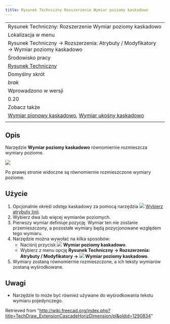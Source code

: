 ```yaml
---
title: Rysunek Techniczny Rozszerzenie Wymiar poziomy kaskadowo
---
```

|  |
| --- |
| Rysunek Techniczny: Rozszerzenie Wymiar poziomy kaskadowo |
| Lokalizacja w menu |
| Rysunek Techniczny → Rozszerzenia: Atrybuty / Modyfikatory → Wymiar poziomy kaskadowo |
| Środowisko pracy |
| [Rysunek Techniczny](/TechDraw_Workbench/pl "TechDraw Workbench/pl") |
| Domyślny skrót |
| *brak* |
| Wprowadzono w wersji |
| 0.20 |
| Zobacz także |
| [Wymiar pionowy kaskadowo](/TechDraw_ExtensionCascadeVertDimension/pl "TechDraw ExtensionCascadeVertDimension/pl"), [Wymiar ukośny kaskadowo](/TechDraw_ExtensionCascadeObliqueDimension/pl "TechDraw ExtensionCascadeObliqueDimension/pl") |
|  |

## Opis

Narzędzie **Wymiar poziomy kaskadowo** równomiernie rozmieszcza wymiary poziome.

![](/images/TechDraw_ExtensionCascadeHorizDimensionExample.png)

Po prawej stronie widoczne są równomiernie rozmieszczone wymiary poziome.

## Użycie

1. Opcjonalnie określ odstęp kaskadowy za pomocą narzędzia ![](/images/TechDraw_ExtensionSelectLineAttributes.svg) [Wybierz atrybuty linii](/TechDraw_ExtensionSelectLineAttributes/pl "TechDraw ExtensionSelectLineAttributes/pl").
2. Wybierz dwa lub więcej wymiarów poziomych.
3. Pierwszy wymiar definiuje pozycję. Wymiar ten nie zostanie przemieszczony, a pozostałe wymiary będą pozycjonowane względem tego wymiaru.
4. Narzędzie można wywołać na kilka sposobów:
   * Naciśnij przycisk ![](/images/TechDraw_ExtensionCascadeHorizDimension.svg) **Wymiar poziomy kaskadowo**.
   * Wybierz z menu opcję **Rysunek Techniczny → Rozszerzenia: Atrybuty / Modyfikatory → ![](/images/TechDraw_ExtensionCascadeHorizDimension.svg) Wymiar poziomy kaskadowo**.
5. Wymiary zostaną równomiernie rozmieszczone, a ich teksty wymiarów zostaną wyśrodkowane.

## Uwagi

* Narzędzie to może być również używane do wyśrodkowania tekstu wymiaru pojedynczego.

Retrieved from "<http://wiki.freecad.org/index.php?title=TechDraw_ExtensionCascadeHorizDimension/pl&oldid=1290834>"